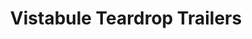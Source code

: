 ---
title: "Vistabule Teardrop Trailers"
url: /saint-paul/vistabule-teardrop-trailers/
shop: Anhänger
---